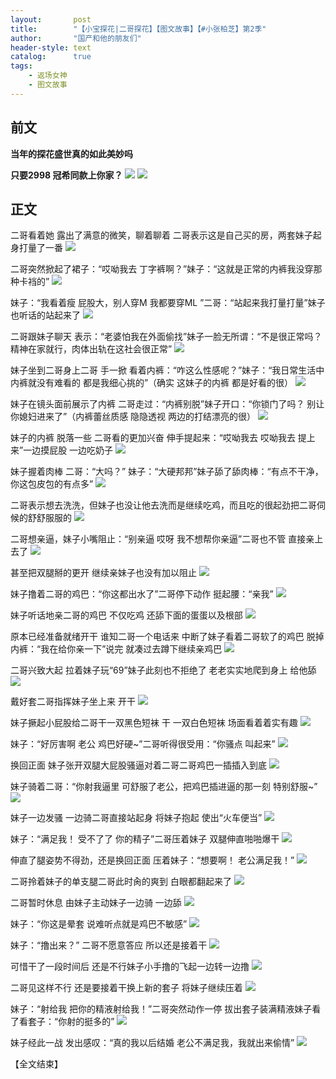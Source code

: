 ```yaml
---
layout:       post
title:        "【小宝探花|二哥探花】【图文故事】【#小张柏芝】第2季"
author:       "国产和他的朋友们"
header-style: text
catalog:      true
tags:
    - 返场女神
    - 图文故事
---
```


## 前文

**当年的探花盛世真的如此美妙吗**

**只要2998 冠希同款上你家？**
![](https://pj.oz0ays.app/tupian/forum/202411/10/233241il3m9208ifi4vlir.gif)
![](https://pj.oz0ays.app/tupian/forum/202411/11/000151mx4jafi4rjagbjjv.gif)

## 正文

二哥看着她 露出了满意的微笑，聊着聊着 二哥表示这是自己买的房，两套妹子起身打量了一番 
![](https://t.tmh7.app/tupian/forum/202412/08/133307grq3qxvdq10qq1y1.gif)

二哥突然掀起了裙子：“哎呦我去 丁字裤啊？”妹子：“这就是正常的内裤我没穿那种卡裆的”
![](https://t.tmh7.app/tupian/forum/202412/08/133309lotfcsjdsaynbofp.gif)

妹子：“我看着瘦 屁股大，别人穿M 我都要穿ML ”二哥：“站起来我打量打量”妹子也听话的站起来了
![](https://t.tmh7.app/tupian/forum/202412/08/133310pojrd6vx7evrrq4l.gif)

二哥跟妹子聊天 表示：“老婆怕我在外面偷找”妹子一脸无所谓：“不是很正常吗？ 精神在家就行，肉体出轨在这社会很正常”
![](https://t.tmh7.app/tupian/forum/202412/08/133311sgdn6fyfkeugkegg.gif)

妹子坐到二哥身上二哥 手一掀 看着内裤：“咋这么性感呢？”妹子：“我日常生活中 内裤就没有难看的 都是我细心挑的”（确实 这妹子的内裤 都是好看的很）
![](https://t.tmh7.app/tupian/forum/202412/08/133313p5pmfmpwyzpbfuph.gif)

妹子在镜头面前展示了内裤 二哥走过：“内裤别脱”妹子开口：“你锁门了吗？ 别让你媳妇进来了”（内裤蕾丝质感 隐隐透视 两边的打结漂亮的很）
![](https://t.tmh7.app/tupian/forum/202412/08/133314s4ps5vt48ac8v3ov.gif)

妹子的内裤 脱落一些 二哥看的更加兴奋 伸手提起来：“哎呦我去 哎呦我去 提上来”一边摸屁股 一边吃奶子
![](https://t.tmh7.app/tupian/forum/202412/08/133315dykjn8llq1cdlczs.gif)

妹子握着肉棒 二哥：“大吗？”  妹子：“大硬邦邦”妹子舔了舔肉棒：“有点不干净，你这包皮包的有点多”
![](https://t.tmh7.app/tupian/forum/202412/08/133317qa5c77ttzle8auce.gif)

二哥表示想去洗洗，但妹子也没让他去洗而是继续吃鸡，而且吃的很起劲把二哥伺候的舒舒服服的
![](https://t.tmh7.app/tupian/forum/202412/08/133318um66kcmcgbggikg1.gif)

二哥想亲逼，妹子小嘴阻止：“别亲逼 哎呀 我不想帮你亲逼”二哥也不管 直接亲上去了
![](https://t.tmh7.app/tupian/forum/202412/08/133320tgsnkhn9jh009s39.gif)

甚至把双腿掰的更开 继续亲妹子也没有加以阻止
![](https://t.tmh7.app/tupian/forum/202412/08/133322nkf7ymtymkh6644j.gif)

妹子撸着二哥的鸡巴：“你这都出水了”二哥停下动作 挺起腰：“亲我”
![](https://t.tmh7.app/tupian/forum/202412/08/133323aedghhe7beng7e3d.gif)

妹子听话地亲二哥的鸡巴 不仅吃鸡 还舔下面的蛋蛋以及根部
![](https://t.tmh7.app/tupian/forum/202412/08/133325trt4ysts2at2ttag.gif)

原本已经准备就绪开干 谁知二哥一个电话来 中断了妹子看着二哥软了的鸡巴 脱掉内裤：“我在给你亲一下”说完 就凑过去蹲下继续亲鸡巴
![](https://t.tmh7.app/tupian/forum/202412/08/133327dgjkx90wrgmc1jz5.gif)

二哥兴致大起 拉着妹子玩“69”妹子此刻也不拒绝了 老老实实地爬到身上 给他舔
![](https://t.tmh7.app/tupian/forum/202412/08/133328dgfgoxibbx559zuf.gif)

戴好套二哥指挥妹子坐上来 开干
![](https://t.tmh7.app/tupian/forum/202412/08/133331uixeavpficdzigzc.gif)

妹子撅起小屁股给二哥干一双黑色短袜 干 一双白色短袜 场面看着着实有趣
![](https://t.tmh7.app/tupian/forum/202412/08/133336l0j8qeyy11mcicty.gif)

妹子：“好厉害啊 老公 鸡巴好硬~”二哥听得很受用：“你骚点 叫起来”
![](https://t.tmh7.app/tupian/forum/202412/08/133346lxx19n1e1r49wa14.gif)

换回正面 妹子张开双腿大屁股骚逼对着二哥二哥鸡巴一插插入到底 
![](https://t.tmh7.app/tupian/forum/202412/08/133355apwamf2d3npkxdcf.gif)

妹子骑着二哥：“你射我逼里 可舒服了老公，把鸡巴插进逼的那一刻 特别舒服~”
![](https://t.tmh7.app/tupian/forum/202412/08/133405hb599kknq9n5mkz3.gif)

妹子一边发骚 一边骑二哥直接站起身 将妹子抱起 使出“火车便当”
![](https://t.tmh7.app/tupian/forum/202412/08/133414mq22nma5ho2omchu.gif)

妹子：“满足我！ 受不了了 你的精子”二哥压着妹子 双腿伸直啪啪爆干
![](https://t.tmh7.app/tupian/forum/202412/08/133425qfrpr4wrsfs44pgs.gif)

伸直了腿姿势不得劲，还是换回正面 压着妹子：“想要啊！ 老公满足我！”
![](https://t.tmh7.app/tupian/forum/202412/08/133430l5jdz77ez38h0uuz.gif)

二哥拎着妹子的单支腿二哥此时肏的爽到 白眼都翻起来了
![](https://t.tmh7.app/tupian/forum/202412/08/133435j81ntlnhttsgelgp.gif)

二哥暂时休息 由妹子主动妹子一边骑 一边舔
![](https://t.tmh7.app/tupian/forum/202412/08/133440wtseikera4ckmazt.gif)

妹子：“你这是晕套 说难听点就是鸡巴不敏感”
![](https://t.tmh7.app/tupian/forum/202412/08/133446iuruh1949cr9rr3v.gif)

妹子：“撸出来？” 二哥不愿意答应 所以还是接着干
![](https://t.tmh7.app/tupian/forum/202412/08/133455r5c3jcdtbwgt5dc2.gif)

可惜干了一段时间后 还是不行妹子小手撸的飞起一边转一边撸
![](https://t.tmh7.app/tupian/forum/202412/08/133503zrwo2cx12rkhcf1c.gif)

二哥见这样不行 还是要接着干换上新的套子 将妹子继续压着
![](https://t.tmh7.app/tupian/forum/202412/08/133512ryq9kbb44g9nkk5y.gif)

妹子：“射给我 把你的精液射给我！”二哥突然动作一停 拔出套子装满精液妹子看了看套子：“你射的挺多的”
![](https://t.tmh7.app/tupian/forum/202412/08/133522c6lq7er44uzb4iub.gif)

妹子经此一战 发出感叹：“真的我以后结婚 老公不满足我，我就出来偷情”
![](https://t.tmh7.app/tupian/forum/202412/08/133531yhtr1w912deemade.gif)

【全文结束】